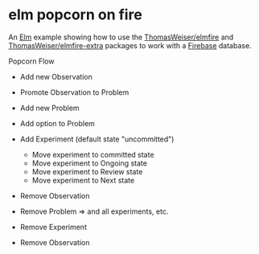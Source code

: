 # elm popcorn on fire

An [Elm](http://elm-lang.org/) example showing how to use the [ThomasWeiser/elmfire](http://package.elm-lang.org/packages/ThomasWeiser/elmfire/latest/) and [ThomasWeiser/elmfire-extra](http://package.elm-lang.org/packages/ThomasWeiser/elmfire-extra/latest/) packages to work with a [Firebase](https://www.firebase.com/) database.

Popcorn Flow

* Add new Observation 
* Promote Observation to Problem
* Add new Problem
* Add option to Problem
* Add Experiment (default state "uncommitted")
	* Move experiment to committed state
	* Move experiment to Ongoing state
	* Move experiment to Review state
	* Move experiment to Next state

* Remove Observation 
* Remove Problem => and all experiments, etc.
* Remove Experiment 
* Remove Observation


